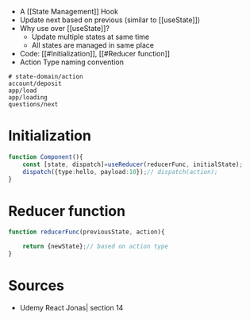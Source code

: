 - A [[State Management]] Hook
- Update next based on previous (similar to [[useState]])
- Why use over [[useState]]?
    - Update multiple states at same time
    - All states are managed in same place
- Code: [[#Initialization]], [[#Reducer function]]
- Action Type naming convention 
```
# state-domain/action
account/deposit
app/load
app/loading
questions/next
```

# Initialization
```ts
function Component(){
	const [state, dispatch]=useReducer(reducerFunc, initialState);
	dispatch({type:hello, payload:10});// dispatch(action);
}
```

# Reducer function
```js
function reducerFunc(previousState, action){

	return {newState};// based on action type
}

```

# Sources

- Udemy React Jonas| section 14

